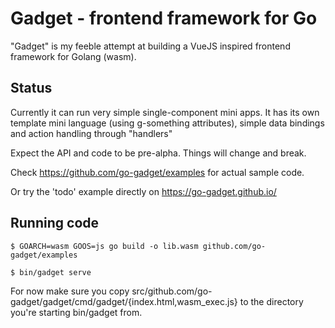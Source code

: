 # Gadget - frontend framework for Go

"Gadget" is my feeble attempt at building a VueJS inspired frontend framework for Golang (wasm).

## Status

Currently it can run very simple single-component mini apps. It has its own template mini language (using g-something attributes), simple data bindings
and action handling through "handlers"

Expect the API and code to be pre-alpha. Things will change and break.

Check https://github.com/go-gadget/examples for actual sample code.

Or try the 'todo' example directly on https://go-gadget.github.io/

## Running code

```
$ GOARCH=wasm GOOS=js go build -o lib.wasm github.com/go-gadget/examples

$ bin/gadget serve
```

For now make sure you copy src/github.com/go-gadget/gadget/cmd/gadget/{index.html,wasm_exec.js} to the directory you're starting bin/gadget from.
